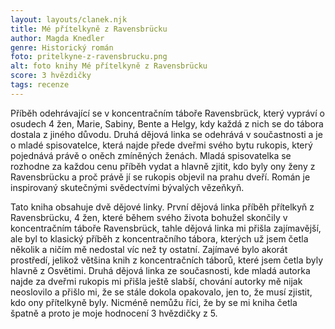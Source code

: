 ```yaml
---
layout: layouts/clanek.njk
title: Mé přítelkyně z Ravensbrücku
author: Magda Knedler
genre: Historický román
foto: pritelkyne-z-ravensbrucku.png
alt: foto knihy Mé přítelkyně z Ravensbrücku
score: 3 hvězdičky
tags: recenze
---
```


Příběh odehrávající se v koncentračním táboře Ravensbrück, který vypráví o osudech 4 žen, Marie, Sabiny, Bente a Helgy, kdy každá z nich se do tábora dostala z jiného důvodu. Druhá dějová linka se odehrává v součastnosti a je o mladé spisovatelce, která najde přede dveřmi svého bytu rukopis, který pojednává právě o oněch zmíněných ženách. Mladá spisovatelka se rozhodne za každou cenu příběh vydat a hlavně zjitit, kdo byly ony ženy z Ravensbrücku a proč právě jí se rukopis objevil na prahu dveří. 
Román je inspirovaný skutečnými svědectvími bývalých vězeňkyň.

Tato kniha obsahuje dvě dějové linky. První dějová linka příběh přítelkyň z Ravensbrücku, 4 žen, které během svého života bohužel skončily v koncentračním táboře Ravensbrück, tahle dějová linka mi přišla zajímavější, ale byl to klasický příběh z koncentračního tábora, kterých už jsem četla několik a ničím mě nedostal víc než ty ostatní. Zajímavé bylo akorát prostředí, jelikož většina knih z koncentračních táborů, které jsem četla byly hlavně z Osvětimi. Druhá dějová linka ze současnosti, kde mladá autorka najde za dveřmi rukopis mi přišla ještě slabší, chování autorky mě nijak neoslovilo a přišlo mi, že se stále dokola opakovalo, jen to, že musí zjistit, kdo ony přítelkyně byly. Nicméně nemůžu říci, že by se mi kniha četla špatně a proto je moje hodnocení 3 hvězdičky z 5. 

